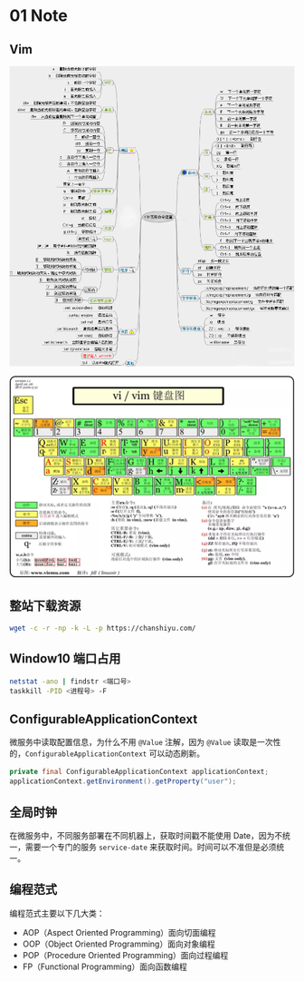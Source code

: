 # 01 Note

## Vim

![Vim &#x5E38;&#x7528;&#x547D;&#x4EE4;](https://raw.githubusercontent.com/chanshiyucx/yoi/master/2019/note/Vim常用命令.jpg)

![Vim &#x952E;&#x76D8;&#x56FE;](https://raw.githubusercontent.com/chanshiyucx/yoi/master/2019/note/Vim键盘图.jpg)

## 整站下载资源

```bash
wget -c -r -np -k -L -p https://chanshiyu.com/
```

## Window10 端口占用

```bash
netstat -ano | findstr <端口号>
taskkill -PID <进程号> -F
```

## ConfigurableApplicationContext

微服务中读取配置信息，为什么不用 `@Value` 注解，因为 `@Value` 读取是一次性的，`ConfigurableApplicationContext` 可以动态刷新。

```java
private final ConfigurableApplicationContext applicationContext;
applicationContext.getEnvironment().getProperty("user");
```

## 全局时钟

在微服务中，不同服务部署在不同机器上，获取时间戳不能使用 Date，因为不统一，需要一个专门的服务 `service-date` 来获取时间。时间可以不准但是必须统一。

## 编程范式

编程范式主要以下几大类：

* AOP（Aspect Oriented Programming）面向切面编程
* OOP（Object Oriented Programming）面向对象编程
* POP（Procedure Oriented Programming）面向过程编程
* FP（Functional Programming）面向函数编程

